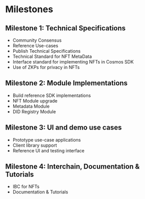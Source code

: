 # Milestones

## Milestone 1: Technical Specifications

- Community Consensus
- Reference Use-cases
- Publish Technical Specifications
- Technical Standard for NFT MetaData
- Interface standard for implementing NFTs in Cosmos SDK
- Use of ZKPs for privacy in NFTs

## Milestone 2: Module Implementations

- Build reference SDK implementations
- NFT Module upgrade
- Metadata Module
- DID Registry Module

## Milestone 3: UI and demo use cases

- Prototype use-case applications
- Client library support
- Reference UI and testing interface

## Milestone 4: Interchain, Documentation & Tutorials

 - IBC for NFTs
 - Documentation & Tutorials
